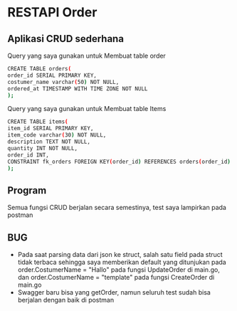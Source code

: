 # RESTAPI Order
## Aplikasi CRUD sederhana

Query yang saya gunakan untuk Membuat table order
```sh
CREATE TABLE orders(
order_id SERIAL PRIMARY KEY,
costumer_name varchar(50) NOT NULL,
ordered_at TIMESTAMP WITH TIME ZONE NOT NULL
);
```
Query yang saya gunakan untuk Membuat table Items
```sh
CREATE TABLE items(
item_id SERIAL PRIMARY KEY,
item_code varchar(30) NOT NULL,
description TEXT NOT NULL,
quantity INT NOT NULL,
order_id INT,
CONSTRAINT fk_orders FOREIGN KEY(order_id) REFERENCES orders(order_id)
);
```


## Program
Semua fungsi CRUD berjalan secara semestinya, test saya lampirkan pada postman
## BUG
- Pada saat parsing data dari json ke struct, salah satu field pada struct tidak terbaca sehingga saya memberikan default yang ditunjukan pada order.CostumerName = "Hallo" pada fungsi UpdateOrder di main.go, dan order.CostumerName = "template" pada fungsi CreateOrder di main.go
- Swagger baru bisa yang getOrder, namun seluruh test sudah bisa berjalan dengan baik di postman

